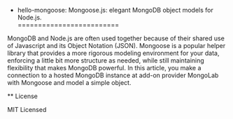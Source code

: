 * hello-mongoose: Mongoose.js: elegant MongoDB object models for Node.js.  
=========================

MongoDB and Node.js are often used together because of their shared use of Javascript and its Object Notation (JSON).  Mongoose is a popular helper library that provides a more rigorous modeling environment for your data, enforcing a little bit more structure as needed, while still maintaining flexibility that makes MongoDB powerful.  In this article, you make a connection to a hosted MongoDB instance at add-on provider MongoLab with Mongoose and model a simple object.  

** License

MIT Licensed
